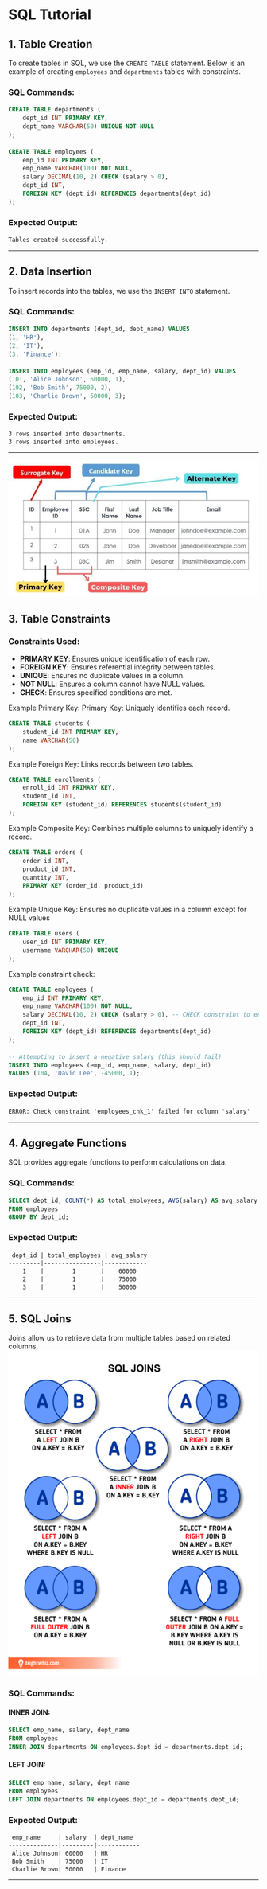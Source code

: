 # SQL Tutorial

## 1. Table Creation

To create tables in SQL, we use the `CREATE TABLE` statement. Below is an example of creating `employees` and `departments` tables with constraints.

### SQL Commands:

```sql
CREATE TABLE departments (
    dept_id INT PRIMARY KEY,
    dept_name VARCHAR(50) UNIQUE NOT NULL
);

CREATE TABLE employees (
    emp_id INT PRIMARY KEY,
    emp_name VARCHAR(100) NOT NULL,
    salary DECIMAL(10, 2) CHECK (salary > 0),
    dept_id INT,
    FOREIGN KEY (dept_id) REFERENCES departments(dept_id)
);
```

### Expected Output:

```
Tables created successfully.
```

---

## 2. Data Insertion

To insert records into the tables, we use the `INSERT INTO` statement.

### SQL Commands:

```sql
INSERT INTO departments (dept_id, dept_name) VALUES
(1, 'HR'),
(2, 'IT'),
(3, 'Finance');

INSERT INTO employees (emp_id, emp_name, salary, dept_id) VALUES
(101, 'Alice Johnson', 60000, 1),
(102, 'Bob Smith', 75000, 2),
(103, 'Charlie Brown', 50000, 3);
```

### Expected Output:

```
3 rows inserted into departments.
3 rows inserted into employees.
```

---
![Table Constraints](Images/TableConstraints.png)

## 3. Table Constraints

### Constraints Used:

- **PRIMARY KEY**: Ensures unique identification of each row.
- **FOREIGN KEY**: Ensures referential integrity between tables.
- **UNIQUE**: Ensures no duplicate values in a column.
- **NOT NULL**: Ensures a column cannot have NULL values.
- **CHECK**: Ensures specified conditions are met.


Example Primary Key: Primary Key: Uniquely identifies each record.
```sql
CREATE TABLE students (
    student_id INT PRIMARY KEY,
    name VARCHAR(50)
);
```
Example Foreign Key: Links records between two tables.
```sql
CREATE TABLE enrollments (
    enroll_id INT PRIMARY KEY,
    student_id INT,
    FOREIGN KEY (student_id) REFERENCES students(student_id)
);
```
Example Composite Key: Combines multiple columns to uniquely identify a record.
```sql
CREATE TABLE orders (
    order_id INT,
    product_id INT,
    quantity INT,
    PRIMARY KEY (order_id, product_id)
);
```
Example Unique Key: Ensures no duplicate values in a column except for NULL values
```sql
CREATE TABLE users (
    user_id INT PRIMARY KEY,
    username VARCHAR(50) UNIQUE
);
```

Example constraint check:

```sql
CREATE TABLE employees (
    emp_id INT PRIMARY KEY,
    emp_name VARCHAR(100) NOT NULL,
    salary DECIMAL(10, 2) CHECK (salary > 0), -- CHECK constraint to ensure salary is positive
    dept_id INT,
    FOREIGN KEY (dept_id) REFERENCES departments(dept_id)
);

-- Attempting to insert a negative salary (this should fail)
INSERT INTO employees (emp_id, emp_name, salary, dept_id) 
VALUES (104, 'David Lee', -45000, 1);
```

### Expected Output:

```
ERROR: Check constraint 'employees_chk_1' failed for column 'salary'
```

---

## 4. Aggregate Functions

SQL provides aggregate functions to perform calculations on data.

### SQL Commands:

```sql
SELECT dept_id, COUNT(*) AS total_employees, AVG(salary) AS avg_salary
FROM employees
GROUP BY dept_id;
```

### Expected Output:

```
 dept_id | total_employees | avg_salary
---------|----------------|------------
    1    |        1       |    60000   
    2    |        1       |    75000   
    3    |        1       |    50000   
```

---

## 5. SQL Joins

Joins allow us to retrieve data from multiple tables based on related columns.
![Table JOINS](Images/JOINS.png)
### SQL Commands:

#### INNER JOIN:

```sql
SELECT emp_name, salary, dept_name
FROM employees
INNER JOIN departments ON employees.dept_id = departments.dept_id;
```

#### LEFT JOIN:

```sql
SELECT emp_name, salary, dept_name
FROM employees
LEFT JOIN departments ON employees.dept_id = departments.dept_id;
```

### Expected Output:

```
 emp_name     | salary  | dept_name
--------------|---------|------------
 Alice Johnson| 60000   | HR         
 Bob Smith    | 75000   | IT         
 Charlie Brown| 50000   | Finance    
```

---


